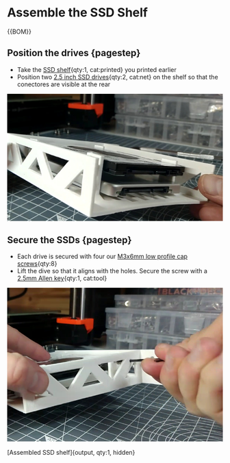 # Assemble the SSD Shelf

{{BOM}}

[M3x6mm low profile cap screws]: parts/Hardware.yaml#LowProfile_CapScrew_M3x6mm_SS

## Position the drives {pagestep}

* Take the [SSD shelf](fromstep){qty:1, cat:printed} you printed earlier
* Position two [2.5 inch SSD drives](parts/SSD.md){qty:2, cat:net} on the shelf so that the conectores are visible at the rear

![](images/SSDShelfAssembly1.jpg)

## Secure the SSDs {pagestep}

* Each drive is secured with four our [M3x6mm low profile cap screws]{qty:8}
* Lift the dive so that it aligns with the holes. Secure the screw with a [2.5mm Allen key](parts/metric_allen_keys.md){qty:1, cat:tool}

![](images/SSDShelfAssembly2.jpg)

[Assembled SSD shelf]{output, qty:1, hidden}